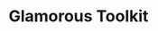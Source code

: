 ---
blog: https://medium.com/feenk
codehost: https://github.com/https://github.com/feenkcom/gtoolkit
linkedin: https://linkedin.com/company/feenk
logohandle: gtoolkit
sort: gtoolkit
title: Glamorous Toolkit
twitter: https://x.com/feenkcom
website: https://gtoolkit.com/
---